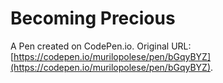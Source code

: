 # Becoming Precious

A Pen created on CodePen.io. Original URL: [https://codepen.io/murilopolese/pen/bGqyBYZ](https://codepen.io/murilopolese/pen/bGqyBYZ).


